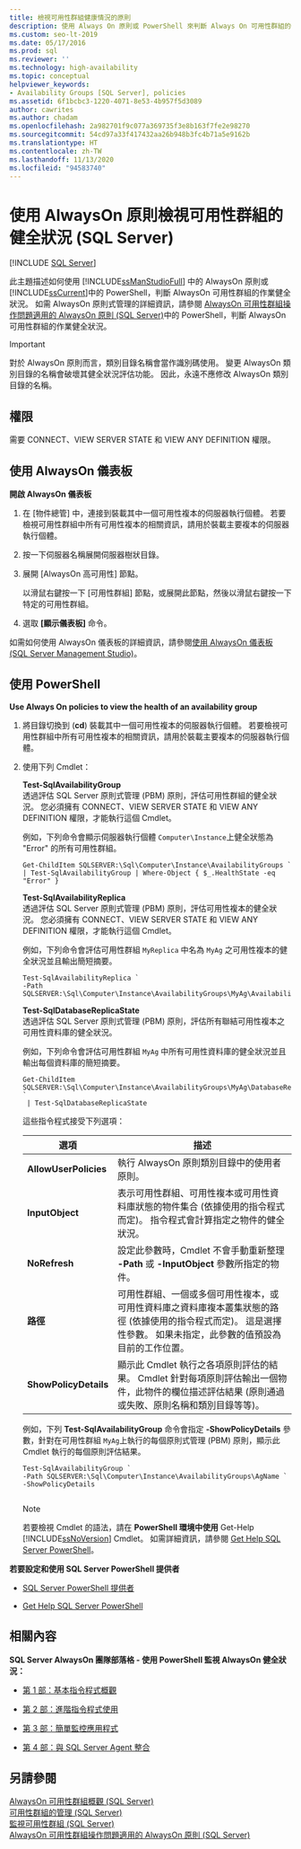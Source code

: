 ```yaml
---
title: 檢視可用性群組健康情況的原則
description: 使用 Always On 原則或 PowerShell 來判斷 Always On 可用性群組的作業健康情況。
ms.custom: seo-lt-2019
ms.date: 05/17/2016
ms.prod: sql
ms.reviewer: ''
ms.technology: high-availability
ms.topic: conceptual
helpviewer_keywords:
- Availability Groups [SQL Server], policies
ms.assetid: 6f1bcbc3-1220-4071-8e53-4b957f5d3089
author: cawrites
ms.author: chadam
ms.openlocfilehash: 2a982701f9c077a369735f3e8b163f7fe2e98270
ms.sourcegitcommit: 54cd97a33f417432aa26b948b3fc4b71a5e9162b
ms.translationtype: HT
ms.contentlocale: zh-TW
ms.lasthandoff: 11/13/2020
ms.locfileid: "94583740"
---
```

# <a name="use-always-on-policies-to-view-the-health-of-an-availability-group-sql-server"></a>使用 AlwaysOn 原則檢視可用性群組的健全狀況 (SQL Server)
[!INCLUDE [SQL Server](../../../includes/applies-to-version/sqlserver.md)]

  此主題描述如何使用 [!INCLUDE[ssManStudioFull](../../../includes/ssmanstudiofull-md.md)] 中的 AlwaysOn 原則或 [!INCLUDE[ssCurrent](../../../includes/sscurrent-md.md)]中的 PowerShell，判斷 AlwaysOn 可用性群組的作業健全狀況。 如需 AlwaysOn 原則式管理的詳細資訊，請參閱 [AlwaysOn 可用性群組操作問題適用的 AlwaysOn 原則 &#40;SQL Server&#41;](../../../database-engine/availability-groups/windows/always-on-policies-for-operational-issues-always-on-availability.md)中的 PowerShell，判斷 AlwaysOn 可用性群組的作業健全狀況。  
  
> [!IMPORTANT]  
>  對於 AlwaysOn 原則而言，類別目錄名稱會當作識別碼使用。 變更 AlwaysOn 類別目錄的名稱會破壞其健全狀況評估功能。 因此，永遠不應修改 AlwaysOn 類別目錄的名稱。  
  
  
  
##  <a name="permissions"></a><a name="Permissions"></a> 權限  
 需要 CONNECT、VIEW SERVER STATE 和 VIEW ANY DEFINITION 權限。  
  
##  <a name="using-the-always-on-dashboard"></a><a name="SSMSProcedure"></a> 使用 AlwaysOn 儀表板  
 **開啟 AlwaysOn 儀表板**  
  
1.  在 [物件總管] 中，連接到裝載其中一個可用性複本的伺服器執行個體。 若要檢視可用性群組中所有可用性複本的相關資訊，請用於裝載主要複本的伺服器執行個體。  
  
2.  按一下伺服器名稱展開伺服器樹狀目錄。  
  
3.  展開 [AlwaysOn 高可用性]  節點。  
  
     以滑鼠右鍵按一下 [可用性群組]  節點，或展開此節點，然後以滑鼠右鍵按一下特定的可用性群組。  
  
4.  選取 **[顯示儀表板]** 命令。  
  
 如需如何使用 AlwaysOn 儀表板的詳細資訊，請參閱[使用 AlwaysOn 儀表板 &#40;SQL Server Management Studio&#41;](~/database-engine/availability-groups/windows/use-the-always-on-dashboard-sql-server-management-studio.md)。  
  
##  <a name="using-powershell"></a><a name="PowerShellProcedure"></a> 使用 PowerShell  
 **Use Always On policies to view the health of an availability group**  
  
1.  將目錄切換到 (**cd**) 裝載其中一個可用性複本的伺服器執行個體。 若要檢視可用性群組中所有可用性複本的相關資訊，請用於裝載主要複本的伺服器執行個體。  
  
2.  使用下列 Cmdlet：  
  
     **Test-SqlAvailabilityGroup**  
     透過評估 SQL Server 原則式管理 (PBM) 原則，評估可用性群組的健全狀況。 您必須擁有 CONNECT、VIEW SERVER STATE 和 VIEW ANY DEFINITION 權限，才能執行這個 Cmdlet。  
  
     例如，下列命令會顯示伺服器執行個體 `Computer\Instance`上健全狀態為 "Error" 的所有可用性群組。  
  
    ```  
    Get-ChildItem SQLSERVER:\Sql\Computer\Instance\AvailabilityGroups `   
    | Test-SqlAvailabilityGroup | Where-Object { $_.HealthState -eq "Error" }  
    ```  
  
     **Test-SqlAvailabilityReplica**  
     透過評估 SQL Server 原則式管理 (PBM) 原則，評估可用性複本的健全狀況。 您必須擁有 CONNECT、VIEW SERVER STATE 和 VIEW ANY DEFINITION 權限，才能執行這個 Cmdlet。  
  
     例如，下列命令會評估可用性群組 `MyReplica` 中名為 `MyAg` 之可用性複本的健全狀況並且輸出簡短摘要。  
  
    ```  
    Test-SqlAvailabilityReplica `   
    -Path SQLSERVER:\Sql\Computer\Instance\AvailabilityGroups\MyAg\AvailabilityReplicas\MyReplica  
    ```  
  
     **Test-SqlDatabaseReplicaState**  
     透過評估 SQL Server 原則式管理 (PBM) 原則，評估所有聯結可用性複本之可用性資料庫的健全狀況。  
  
     例如，下列命令會評估可用性群組 `MyAg` 中所有可用性資料庫的健全狀況並且輸出每個資料庫的簡短摘要。  
  
    ```  
    Get-ChildItem SQLSERVER:\Sql\Computer\Instance\AvailabilityGroups\MyAg\DatabaseReplicaStates `   
     | Test-SqlDatabaseReplicaState  
    ```  
  
     這些指令程式接受下列選項：  
  
    |選項|描述|  
    |------------|-----------------|  
    |**AllowUserPolicies**|執行 AlwaysOn 原則類別目錄中的使用者原則。|  
    |**InputObject**|表示可用性群組、可用性複本或可用性資料庫狀態的物件集合 (依據使用的指令程式而定)。 指令程式會計算指定之物件的健全狀況。|  
    |**NoRefresh**|設定此參數時，Cmdlet 不會手動重新整理 **-Path** 或 **-InputObject** 參數所指定的物件。|  
    |**路徑**|可用性群組、一個或多個可用性複本，或可用性資料庫之資料庫複本叢集狀態的路徑 (依據使用的指令程式而定)。 這是選擇性參數。 如果未指定，此參數的值預設為目前的工作位置。|  
    |**ShowPolicyDetails**|顯示此 Cmdlet 執行之各項原則評估的結果。 Cmdlet 針對每項原則評估輸出一個物件，此物件的欄位描述評估結果 (原則通過或失敗、原則名稱和類別目錄等等)。|  
  
     例如，下列 **Test-SqlAvailabilityGroup** 命令會指定 **-ShowPolicyDetails** 參數，針對在可用性群組 `MyAg`上執行的每個原則式管理 (PBM) 原則，顯示此 Cmdlet 執行的每個原則評估結果。  
  
    ```  
    Test-SqlAvailabilityGroup `   
    -Path SQLSERVER:\Sql\Computer\Instance\AvailabilityGroups\AgName `  
    -ShowPolicyDetails  
  
    ```  
  
    > [!NOTE]  
    >  若要檢視 Cmdlet 的語法，請在 **PowerShell 環境中使用** Get-Help [!INCLUDE[ssNoVersion](../../../includes/ssnoversion-md.md)] Cmdlet。 如需詳細資訊，請參閱 [Get Help SQL Server PowerShell](../../../powershell/sql-server-powershell.md)。  
  
 **若要設定和使用 SQL Server PowerShell 提供者**  
  
-   [SQL Server PowerShell 提供者](../../../powershell/sql-server-powershell-provider.md)  
  
-   [Get Help SQL Server PowerShell](../../../powershell/sql-server-powershell.md)  
  
##  <a name="related-content"></a><a name="RelatedContent"></a> 相關內容  
 **SQL Server AlwaysOn 團隊部落格 - 使用 PowerShell 監視 AlwaysOn 健全狀況：**  
  
-   [第 1 部：基本指令程式概觀](/archive/blogs/sqlalwayson/monitoring-alwayson-health-with-powershell-part-1-basic-cmdlet-overview)  
  
-   [第 2 部：進階指令程式使用](/archive/blogs/sqlalwayson/monitoring-alwayson-health-with-powershell-part-2-advanced-cmdlet-usage)  
  
-   [第 3 部：簡單監控應用程式](/archive/blogs/sqlalwayson/monitoring-alwayson-health-with-powershell-part-3-a-simple-monitoring-application)  
  
-   [第 4 部：與 SQL Server Agent 整合](/archive/blogs/sqlalwayson/monitoring-alwayson-health-with-powershell-part-4-integration-with-sql-server-agent)  
  
## <a name="see-also"></a>另請參閱  
 [AlwaysOn 可用性群組概觀 &#40;SQL Server&#41;](~/database-engine/availability-groups/windows/overview-of-always-on-availability-groups-sql-server.md)   
 [可用性群組的管理 &#40;SQL Server&#41;](../../../database-engine/availability-groups/windows/administration-of-an-availability-group-sql-server.md)   
 [監視可用性群組 &#40;SQL Server&#41;](../../../database-engine/availability-groups/windows/monitoring-of-availability-groups-sql-server.md)   
 [AlwaysOn 可用性群組操作問題適用的 AlwaysOn 原則 &#40;SQL Server&#41;](../../../database-engine/availability-groups/windows/always-on-policies-for-operational-issues-always-on-availability.md)  
  
